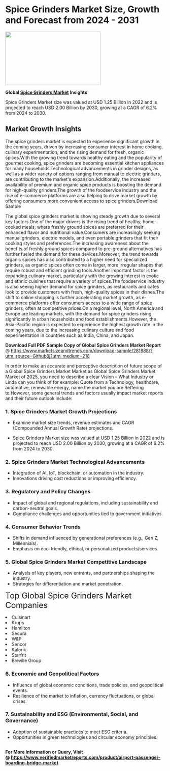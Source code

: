 <H1>Spice Grinders Market Size, Growth and Forecast from 2024 - 2031</H1><img class="aligncenter size-medium wp-image-584254" src="https://thirdeyenews.in/wp-content/uploads/2024/09/Global-Market-Research-300x168.jpeg" alt="" width="300" height="168" /><p><strong>Global&nbsp;<a href="https://www.marketsizeandtrends.com/download-sample/281888/?utm_source=Github8j?utm_medium=218">Spice Grinders Market</a> Insights</strong></p><p>Spice Grinders Market size was valued at USD 1.25 Billion in 2022 and is projected to reach USD 2.00 Billion by 2030, growing at a CAGR of 6.2% from 2024 to 2030.</p><p><h2>Market Growth Insights</h2> <p>The spice grinders market is expected to experience significant growth in the coming years, driven by increasing consumer interest in home cooking, culinary experimentation, and the rising demand for fresh, organic spices.With the growing trend towards healthy eating and the popularity of gourmet cooking, spice grinders are becoming essential kitchen appliances for many households.Technological advancements in grinder designs, as well as a wider variety of options ranging from manual to electric grinders, are contributing to the market's expansion.Additionally, the increased availability of premium and organic spice products is boosting the demand for high-quality grinders.The growth of the foodservice industry and the rise of e-commerce platforms are also helping to drive market growth by offering consumers more convenient access to spice grinders.Download Sample</p> <p>The global spice grinders market is showing steady growth due to several key factors.One of the major drivers is the rising trend of healthy, home-cooked meals, where freshly ground spices are preferred for their enhanced flavor and nutritional value.Consumers are increasingly seeking manual grinders, electric models, and even portable grinders that fit their cooking styles and preferences.The increasing awareness about the benefits of freshly ground spices compared to pre-ground alternatives has further fueled the demand for these devices.Moreover, the trend towards organic spices has also contributed to a higher need for specialized grinders, as organic spices often come in larger, more irregular shapes that require robust and efficient grinding tools.Another important factor is the expanding culinary market, particularly with the growing interest in exotic and ethnic cuisines that require a variety of spices.The foodservice industry is also seeing higher demand for spice grinders, as restaurants and cafes look to provide customers with fresh, high-quality spices in their dishes.The shift to online shopping is further accelerating market growth, as e-commerce platforms offer consumers access to a wide range of spice grinders, often at competitive prices.On a regional level, North America and Europe are leading markets, with the demand for spice grinders rising significantly in urban households and food establishments.However, the Asia-Pacific region is expected to experience the highest growth rate in the coming years, due to the increasing culinary culture and food experimentation in countries such as India, China, and Japan.</p><p><span class=""><strong>Download Full PDF Sample Copy of Global Spice Grinders Market Report</strong> @ <a href="https://www.marketsizeandtrends.com/download-sample/281888/?utm_source=Github8j?utm_medium=218" target="_blank">https://www.marketsizeandtrends.com/download-sample/281888/?utm_source=Github8j?utm_medium=218</a></span></p><p>In order to make an accurate and perceptive description of future scope of a Global&nbsp;Spice Grinders Market Market as Global&nbsp;Spice Grinders Market Market of 2025, you need to describe a clear Vision &ndash; What Industry or Linda can you think of for example: Quote from a Technology, healthcare, automotive, renewable energy, name the market you are Reffering to.However, some general trends and factors usually impact market reports and their future outlook include:</p><h3>1.&nbsp;<strong>Spice Grinders Market Growth Projections</strong></h3><ul><li>Examine market size trends, revenue estimates and CAGR (Compounded Annual Growth Rate) projections.</li><li><p>Spice Grinders Market size was valued at USD 1.25 Billion in 2022 and is projected to reach USD 2.00 Billion by 2030, growing at a CAGR of 6.2% from 2024 to 2030.</p></li></ul><h3>2.&nbsp;<strong>Spice Grinders Market Technological Advancements</strong></h3><ul><li>Integration of AI, IoT, blockchain, or automation in the industry.</li><li>Innovations driving cost reductions or improving efficiency.</li></ul><h3>3.&nbsp;<strong>Regulatory and Policy Changes</strong></h3><ul><li>Impact of global and regional regulations, including sustainability and carbon-neutral goals.</li><li>Compliance challenges and opportunities tied to government initiatives.</li></ul><h3>4.&nbsp;<strong>Consumer Behavior Trends</strong></h3><ul><li>Shifts in demand influenced by generational preferences (e.g., Gen Z, Millennials).</li><li>Emphasis on eco-friendly, ethical, or personalized products/services.</li></ul><h3>5.&nbsp;<strong>Global Spice Grinders Market Competitive Landscape</strong></h3><ul><li>Analysis of key players, new entrants, and partnerships shaping the industry.</li><li>Strategies for differentiation and market penetration.</li></ul><p data-pm-slice="1 1 []"><span style="color: inherit; font-family: inherit; font-size: 25px;">Top Global Spice Grinders Market Companies</span></p><div class="" data-test-id=""><p><li>Cuisinart</li><li> Krups</li><li> Hamilton</li><li> Secura</li><li> W&P</li><li> Sencor</li><li> Kalorik</li><li> Starfrit</li><li> Breville Group</li></p></div><h3>6.&nbsp;<strong>Economic and Geopolitical Factors</strong></h3><ul><li>Influence of global economic conditions, trade policies, and geopolitical events.</li><li>Resilience of the market to inflation, currency fluctuations, or global crises.</li></ul><h3>7.&nbsp;<strong>Sustainability and ESG (Environmental, Social, and Governance)</strong></h3><ul><li>Adoption of sustainable practices to meet ESG criteria.</li><li>Opportunities in green technologies and circular economy principles.</li></ul><h2><strong style="font-size: 14px;">For More Information or Query, Visit @&nbsp;</strong><a style="background-color: #ffffff; font-size: 14px;" href="https://www.marketsizeandtrends.com/report/spice-grinders-market/" target="_blank">https://www.verifiedmarketreports.com/product/airport-passenger-boarding-bridge-market</a></h2>